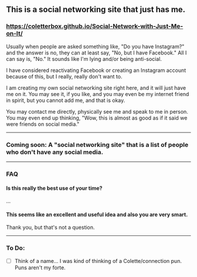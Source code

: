 ## This is a social networking site that just has me.

### https://coletterbox.github.io/Social-Network-with-Just-Me-on-It/

Usually when people are asked something like, "Do you have Instagram?" and the answer is no, they can at least say, "No, but I have Facebook." All I can say is, "No." It sounds like I'm lying and/or being anti-social.

I have considered reactivating Facebook or creating an Instagram account because of this, but I really, really don't want to.

I am creating my own social networking site right here, and it will just have me on it. You may see it, if you like, and you may even be my internet friend in spirit, but you cannot add me, and that is okay.

You may contact me directly, physically see me and speak to me in person. You may even end up thinking, "Wow, this is almost as good as if it said we were friends on social media."

---

### Coming soon: A "social networking site" that is a list of people who don't have any social media.

---

### FAQ

#### Is this really the best use of your time?
...

#### This seems like an excellent and useful idea and also you are very smart.
Thank you, but that's not a question.

---

### To Do:

- [ ] Think of a name... I was kind of thinking of a Colette/connection pun. Puns aren't my forte.
